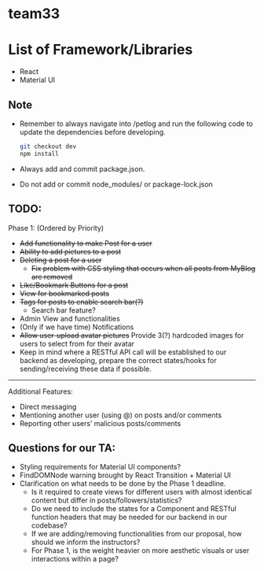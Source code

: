 

# team33

# List of Framework/Libraries
 - React
 - Material UI
 
## Note

- Remember to always navigate into /petlog and run the following code to update the dependencies before developing.
  ```bash
  git checkout dev
  npm install
  ```

- Always add and commit package.json.
- Do not add or commit node_modules/ or package-lock.json

## TODO:

Phase 1: (Ordered by Priority)
-   ~~Add functionality to make Post for a user~~
-   ~~Ability to add pictures to a post~~
-   ~~Deleting a post for a user~~
	- ~~Fix problem with CSS styling that occurs when all posts from MyBlog are removed~~
-   ~~Like/Bookmark Buttons for a post~~
-   ~~View for bookmarked posts~~
-   ~~Tags for posts to enable search bar(?)~~
	- Search bar feature?
-   Admin View and functionalities
-   (Only if we have time) Notifications
-   ~~Allow user-upload avatar pictures~~  Provide 3(?) hardcoded images for users to select from for their avatar
-   Keep in mind where a RESTful API call will be established to our backend as developing, prepare the correct states/hooks for sending/receiving these data if possible.
---
Additional Features:
- Direct messaging
- Mentioning another user (using @) on posts and/or comments
- Reporting other users’ malicious posts/comments

## Questions for our TA:
- Styling requirements for Material UI components?
- FindDOMNode warning brought by React Transition + Material UI
- Clarification on what needs to be done by the Phase 1 deadline.
  - Is it required to create views for different users with almost identical content but differ in posts/followers/statistics?
  - Do we need to include the states for a Component and RESTful function headers that may be needed for our backend in our codebase?
  - If we are adding/removing functionalities from our proposal, how should we inform the instructors?
  - For Phase 1, is the weight heavier on more aesthetic visuals or user interactions within a page?
